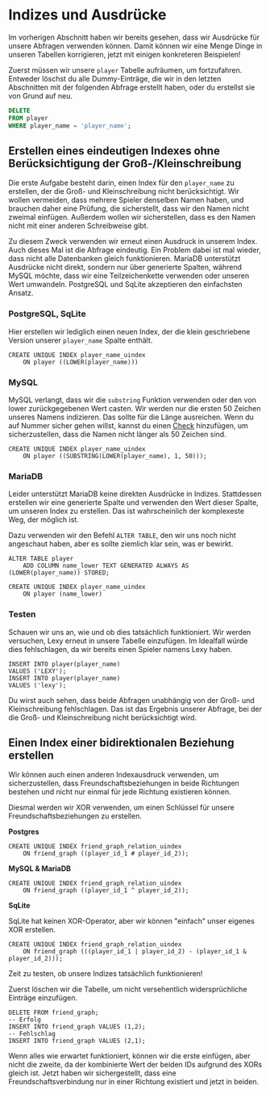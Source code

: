 # Indizes und Ausdrücke

Im vorherigen Abschnitt haben wir bereits gesehen, dass wir Ausdrücke für unsere Abfragen verwenden können.
Damit können wir eine Menge Dinge in unseren Tabellen korrigieren, jetzt mit einigen konkreteren Beispielen!

Zuerst müssen wir unsere `player` Tabelle aufräumen, um fortzufahren.
Entweder löschst du alle Dummy-Einträge, die wir in den letzten Abschnitten mit der folgenden Abfrage erstellt haben, oder du erstellst sie von Grund auf neu.

```sql
DELETE
FROM player
WHERE player_name = 'player_name';
```

## Erstellen eines eindeutigen Indexes ohne Berücksichtigung der Groß-/Kleinschreibung

Die erste Aufgabe besteht darin, einen Index für den `player_name` zu erstellen, der die Groß- und Kleinschreibung nicht berücksichtigt.
Wir wollen vermeiden, dass mehrere Spieler denselben Namen haben, und brauchen daher eine Prüfung, die sicherstellt, dass wir den Namen nicht zweimal einfügen.
Außerdem wollen wir sicherstellen, dass es den Namen nicht mit einer anderen Schreibweise gibt.

Zu diesem Zweck verwenden wir erneut einen Ausdruck in unserem Index.
Auch dieses Mal ist die Abfrage eindeutig.
Ein Problem dabei ist mal wieder, dass nicht alle Datenbanken gleich funktionieren.
MariaDB unterstützt Ausdrücke nicht direkt, sondern nur über generierte Spalten, während MySQL möchte, dass wir eine Teilzeichenkette verwenden oder unseren Wert umwandeln.
PostgreSQL und SqLite akzeptieren den einfachsten Ansatz.

### PostgreSQL, SqLite

Hier erstellen wir lediglich einen neuen Index, der die klein geschriebene Version unserer `player_name` Spalte enthält.

```postgresql
CREATE UNIQUE INDEX player_name_uindex
    ON player ((LOWER(player_name)))
```

### MySQL

MySQL verlangt, dass wir die `substring` Funktion verwenden oder den von lower zurückgegebenen Wert casten.
Wir werden nur die ersten 50 Zeichen unseres Namens indizieren.
Das sollte für die Länge ausreichen.
Wenn du auf Nummer sicher gehen willst, kannst du einen [Check](../data_consistency/checks.md) hinzufügen, um sicherzustellen, dass die Namen nicht länger als 50 Zeichen sind.

```mysql
CREATE UNIQUE INDEX player_name_uindex 
    ON player ((SUBSTRING(LOWER(player_name), 1, 50)));
```

### MariaDB

Leider unterstützt MariaDB keine direkten Ausdrücke in Indizes.
Stattdessen erstellen wir eine generierte Spalte und verwenden den Wert dieser Spalte, um unseren Index zu erstellen.
Das ist wahrscheinlich der komplexeste Weg, der möglich ist.

Dazu verwenden wir den Befehl `ALTER TABLE`, den wir uns noch nicht angeschaut haben, aber es sollte ziemlich klar sein, was er bewirkt.

```mariadb
ALTER TABLE player
    ADD COLUMN name_lower TEXT GENERATED ALWAYS AS (LOWER(player_name)) STORED;

CREATE UNIQUE INDEX player_name_uindex 
    ON player (name_lower)
```

### Testen

Schauen wir uns an, wie und ob dies tatsächlich funktioniert.
Wir werden versuchen, Lexy erneut in unsere Tabelle einzufügen.
Im Idealfall würde dies fehlschlagen, da wir bereits einen Spieler namens Lexy haben.

```postgresql
INSERT INTO player(player_name)
VALUES ('LEXY');
INSERT INTO player(player_name)
VALUES ('lexy');
```

Du wirst auch sehen, dass beide Abfragen unabhängig von der Groß- und Kleinschreibung fehlschlagen.
Das ist das Ergebnis unserer Abfrage, bei der die Groß- und Kleinschreibung nicht berücksichtigt wird.

## Einen Index einer bidirektionalen Beziehung erstellen

Wir können auch einen anderen Indexausdruck verwenden, um sicherzustellen, dass Freundschaftsbeziehungen in beide Richtungen bestehen und nicht nur einmal für jede Richtung existieren können.

Diesmal werden wir XOR verwenden, um einen Schlüssel für unsere Freundschaftsbeziehungen zu erstellen.

**Postgres**

```postgresql
CREATE UNIQUE INDEX friend_graph_relation_uindex 
    ON friend_graph ((player_id_1 # player_id_2));
```

**MySQL & MariaDB**

```mysql
CREATE UNIQUE INDEX friend_graph_relation_uindex
    ON friend_graph ((player_id_1 ^ player_id_2));
```

**SqLite**

SqLite hat keinen XOR-Operator, aber wir können "einfach" unser eigenes XOR erstellen.

```sqlite
CREATE UNIQUE INDEX friend_graph_relation_uindex 
    ON friend_graph (((player_id_1 | player_id_2) - (player_id_1 & player_id_2)));
```

Zeit zu testen, ob unsere Indizes tatsächlich funktionieren!

Zuerst löschen wir die Tabelle, um nicht versehentlich widersprüchliche Einträge einzufügen.

```postgresql
DELETE FROM friend_graph;
-- Erfolg
INSERT INTO friend_graph VALUES (1,2);
-- Fehlschlag
INSERT INTO friend_graph VALUES (2,1);
```

Wenn alles wie erwartet funktioniert, können wir die erste einfügen, aber nicht die zweite, da der kombinierte Wert der beiden IDs aufgrund des XORs gleich ist.
Jetzt haben wir sichergestellt, dass eine Freundschaftsverbindung nur in einer Richtung existiert und jetzt in beiden.
